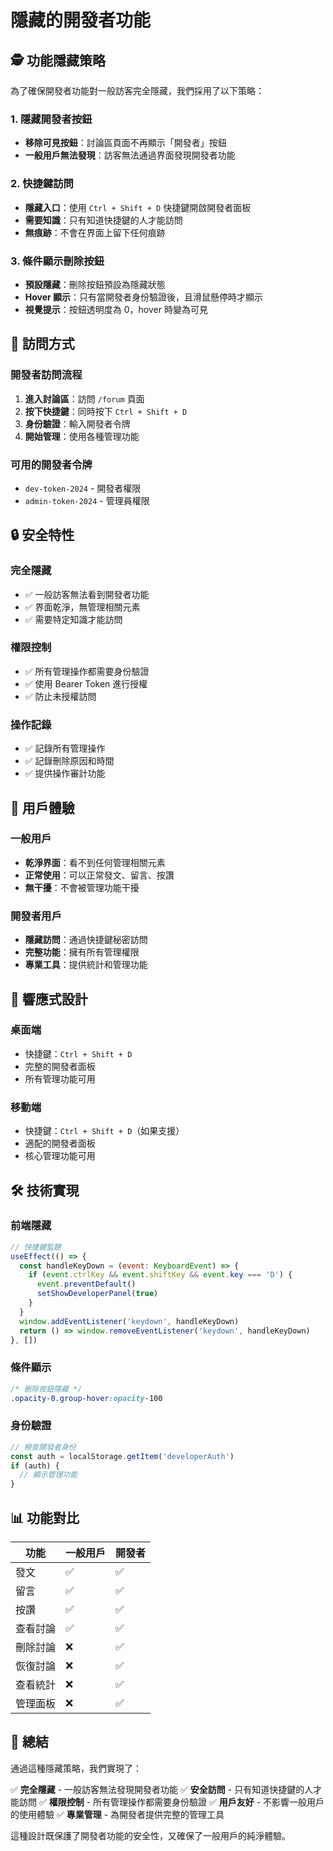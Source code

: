 # 隱藏的開發者功能

## 🕵️ 功能隱藏策略

為了確保開發者功能對一般訪客完全隱藏，我們採用了以下策略：

### 1. 隱藏開發者按鈕
- **移除可見按鈕**：討論區頁面不再顯示「開發者」按鈕
- **一般用戶無法發現**：訪客無法通過界面發現開發者功能

### 2. 快捷鍵訪問
- **隱藏入口**：使用 `Ctrl + Shift + D` 快捷鍵開啟開發者面板
- **需要知識**：只有知道快捷鍵的人才能訪問
- **無痕跡**：不會在界面上留下任何痕跡

### 3. 條件顯示刪除按鈕
- **預設隱藏**：刪除按鈕預設為隱藏狀態
- **Hover 顯示**：只有當開發者身份驗證後，且滑鼠懸停時才顯示
- **視覺提示**：按鈕透明度為 0，hover 時變為可見

## 🎯 訪問方式

### 開發者訪問流程
1. **進入討論區**：訪問 `/forum` 頁面
2. **按下快捷鍵**：同時按下 `Ctrl + Shift + D`
3. **身份驗證**：輸入開發者令牌
4. **開始管理**：使用各種管理功能

### 可用的開發者令牌
- `dev-token-2024` - 開發者權限
- `admin-token-2024` - 管理員權限

## 🔒 安全特性

### 完全隱藏
- ✅ 一般訪客無法看到開發者功能
- ✅ 界面乾淨，無管理相關元素
- ✅ 需要特定知識才能訪問

### 權限控制
- ✅ 所有管理操作都需要身份驗證
- ✅ 使用 Bearer Token 進行授權
- ✅ 防止未授權訪問

### 操作記錄
- ✅ 記錄所有管理操作
- ✅ 記錄刪除原因和時間
- ✅ 提供操作審計功能

## 🎨 用戶體驗

### 一般用戶
- **乾淨界面**：看不到任何管理相關元素
- **正常使用**：可以正常發文、留言、按讚
- **無干擾**：不會被管理功能干擾

### 開發者用戶
- **隱藏訪問**：通過快捷鍵秘密訪問
- **完整功能**：擁有所有管理權限
- **專業工具**：提供統計和管理功能

## 📱 響應式設計

### 桌面端
- 快捷鍵：`Ctrl + Shift + D`
- 完整的開發者面板
- 所有管理功能可用

### 移動端
- 快捷鍵：`Ctrl + Shift + D`（如果支援）
- 適配的開發者面板
- 核心管理功能可用

## 🛠️ 技術實現

### 前端隱藏
```javascript
// 快捷鍵監聽
useEffect(() => {
  const handleKeyDown = (event: KeyboardEvent) => {
    if (event.ctrlKey && event.shiftKey && event.key === 'D') {
      event.preventDefault()
      setShowDeveloperPanel(true)
    }
  }
  window.addEventListener('keydown', handleKeyDown)
  return () => window.removeEventListener('keydown', handleKeyDown)
}, [])
```

### 條件顯示
```css
/* 刪除按鈕隱藏 */
.opacity-0.group-hover:opacity-100
```

### 身份驗證
```javascript
// 檢查開發者身份
const auth = localStorage.getItem('developerAuth')
if (auth) {
  // 顯示管理功能
}
```

## 📊 功能對比

| 功能 | 一般用戶 | 開發者 |
|------|----------|--------|
| 發文 | ✅ | ✅ |
| 留言 | ✅ | ✅ |
| 按讚 | ✅ | ✅ |
| 查看討論 | ✅ | ✅ |
| 刪除討論 | ❌ | ✅ |
| 恢復討論 | ❌ | ✅ |
| 查看統計 | ❌ | ✅ |
| 管理面板 | ❌ | ✅ |

## 🎉 總結

通過這種隱藏策略，我們實現了：

✅ **完全隱藏** - 一般訪客無法發現開發者功能
✅ **安全訪問** - 只有知道快捷鍵的人才能訪問
✅ **權限控制** - 所有管理操作都需要身份驗證
✅ **用戶友好** - 不影響一般用戶的使用體驗
✅ **專業管理** - 為開發者提供完整的管理工具

這種設計既保護了開發者功能的安全性，又確保了一般用戶的純淨體驗。 